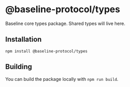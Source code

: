 # @baseline-protocol/types

Baseline core types package. Shared types will live here.

## Installation

`npm install @baseline-protocol/types`

## Building

You can build the package locally with `npm run build`.
